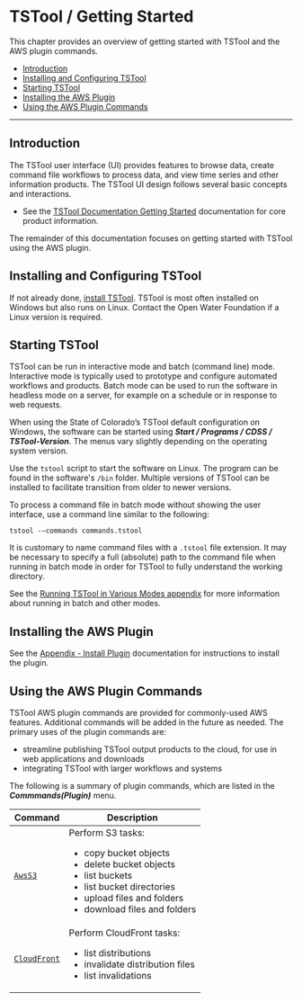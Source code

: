 # TSTool / Getting Started #

This chapter provides an overview of getting started with TSTool and the AWS plugin commands.

* [Introduction](#introduction)
* [Installing and Configuring TSTool](#installing-and-configuring-tstool)
* [Starting TSTool](#starting-tstool)
* [Installing the AWS Plugin](#installing-the-aws-plugin)
* [Using the AWS Plugin Commands](#using-the-aws-plugin-commands)

----------------

## Introduction ##

The TSTool user interface (UI) provides features to browse data, create command file workflows to process data,
and view time series and other information products.
The TSTool UI design follows several basic concepts and interactions.

* See the [TSTool Documentation Getting Started](https://opencdss.state.co.us/tstool/latest/doc-user/getting-started/getting-started/)
documentation for core product information.

The remainder of this documentation focuses on getting started with TSTool using the AWS plugin.

## Installing and Configuring TSTool ##

If not already done, [install TSTool](https://opencdss.state.co.us/tstool/latest/doc-user/appendix-install/install/).
TSTool is most often installed on Windows but also runs on Linux.
Contact the Open Water Foundation if a Linux version is required.

## Starting TSTool ##

TSTool can be run in interactive mode and batch (command line) mode.
Interactive mode is typically used to prototype and configure automated workflows and products.
Batch mode can be used to run the software in headless mode on a server,
for example on a schedule or in response to web requests.

When using the State of Colorado’s TSTool default configuration on Windows,
the software can be started using ***Start / Programs / CDSS / TSTool-Version***.
The menus vary slightly depending on the operating system version.

Use the `tstool` script to start the software on Linux.
The program can be found in the software's `/bin` folder.
Multiple versions of TSTool can be installed to facilitate transition from older to newer versions.

To process a command file in batch mode without showing the user interface,
use a command line similar to the following:

```
tstool -–commands commands.tstool
```

It is customary to name command files with a `.tstool` file extension.
It may be necessary to specify a full (absolute) path to the command file when
running in batch mode in order for TSTool to fully understand the working directory.

See the [Running TSTool in Various Modes appendix](https://opencdss.state.co.us/tstool/latest/doc-user/appendix-running/running/)
for more information about running in batch and other modes.

## Installing the AWS Plugin ##

See the [Appendix - Install Plugin](../appendix-install/install.md) documentation for instructions to install the plugin.

## Using the AWS Plugin Commands ##

TSTool AWS plugin commands are provided for commonly-used AWS features.
Additional commands will be added in the future as needed.
The primary uses of the plugin commands are:

* streamline publishing TSTool output products to the cloud, for use in web applications and downloads
* integrating TSTool with larger workflows and systems

The following is a summary of plugin commands,
which are listed in the ***Commmands(Plugin)*** menu.

| **Command** | **Description** |
| -- | -- |
| [`AwsS3`](../command-ref/AwsS3/AwsS3.md) | Perform S3 tasks: <ul><li>copy bucket objects</li><li>delete bucket objects</li><li>list buckets</li><li>list bucket directories</li><li>upload files and folders</li><li>download files and folders</li></ul>|
| [`CloudFront`](../command-ref/AwsCloudFront/AwsCloudFront.md) | Perform CloudFront tasks: <ul><li>list distributions</li><li>invalidate distribution files</li><li>list invalidations</li></ul> |
